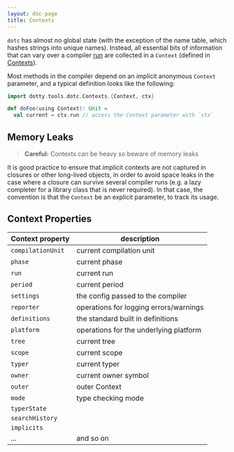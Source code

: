 ```yaml
---
layout: doc-page
title: Contexts
---
```


`dotc` has almost no global state (with the exception of the name table,
which hashes strings into unique names). Instead, all
essential bits of information that can vary over a compiler [run](./lifecycle.md) are collected
in a `Context` (defined in [Contexts]).

Most methods in the compiler depend on an implicit anonymous `Context` parameter,
and a typical definition looks like the following:
```scala
import dotty.tools.dotc.Contexts.{Context, ctx}

def doFoo(using Context): Unit =
  val current = ctx.run // access the Context parameter with `ctx`
```

## Memory Leaks
> **Careful:** Contexts can be heavy so beware of memory leaks

It is good practice to ensure that implicit contexts are not
captured in closures or other long-lived objects, in order to avoid space leaks
in the case where a closure can survive several compiler runs (e.g. a
lazy completer for a library class that is never required). In that case, the
convention is that the `Context` be an explicit parameter, to track its usage.

## Context Properties

| Context property  | description                            |
|-------------------|----------------------------------------|
| `compilationUnit` | current compilation unit               |
| `phase`           | current phase                          |
| `run`             | current run                            |
| `period`          | current period                         |
| `settings`        | the config passed to the compiler      |
| `reporter`        | operations for logging errors/warnings |
| `definitions`     | the standard built in definitions      |
| `platform`        | operations for the underlying platform |
| `tree`            | current tree                           |
| `scope`           | current scope                          |
| `typer`           | current typer                          |
| `owner`           | current owner symbol                   |
| `outer`           | outer Context                          |
| `mode`            | type checking mode                     |
| `typerState`      |                                        |
| `searchHistory`   |                                        |
| `implicits`       |                                        |
| ...               | and so on                              |


[Contexts]: https://github.com/scala/scala3/blob/master/compiler/src/dotty/tools/dotc/core/Contexts.scala
